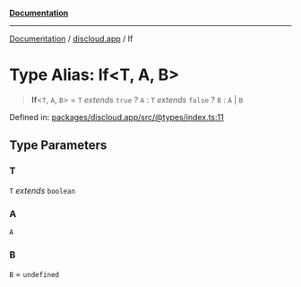 [**Documentation**](../../README.md)

***

[Documentation](../../packages.md) / [discloud.app](../README.md) / If

# Type Alias: If\<T, A, B\>

> **If**\<`T`, `A`, `B`\> = `T` *extends* `true` ? `A` : `T` *extends* `false` ? `B` : `A` \| `B`

Defined in: [packages/discloud.app/src/@types/index.ts:11](https://github.com/discloud/discloud.app/blob/1e4ce40911bd2c25d95ae21441839a6f9ec7c445/packages/discloud.app/src/@types/index.ts#L11)

## Type Parameters

### T

`T` *extends* `boolean`

### A

`A`

### B

`B` = `undefined`
